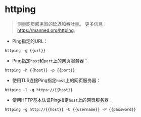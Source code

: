 # httping

> 测量网页服务器的延迟和吞吐量。
> 更多信息：<https://manned.org/httping>。

- Ping指定的URL：

`httping -g {{url}}`

- Ping指定`host`和`port`上的网页服务器：

`httping -h {{host}} -p {{port}}`

- 使用TLS连接Ping指定`host`上的网页服务器：

`httping -l -g https://{{host}}`

- 使用HTTP基本认证Ping指定`host`上的网页服务器：

`httping -g http://{{host}} -U {{username}} -P {{password}}`